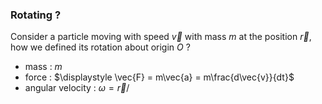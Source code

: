 ### Rotating ? 

Consider a particle moving with speed $\vec{v}$ with mass $m$ at the position $\vec{r}$, how we defined its rotation about origin $O$ ?

- mass : $m$
- force : $\displaystyle \vec{F} = m\vec{a} = m\frac{d\vec{v}}{dt}$
- angular velocity : $\omega = \vec{r}/$ 